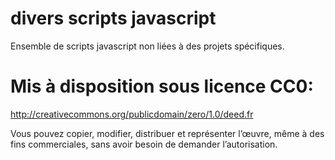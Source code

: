 # divers scripts javascript
Ensemble de scripts javascript non liées à des projets spécifiques.

# Mis à disposition sous licence CC0:
http://creativecommons.org/publicdomain/zero/1.0/deed.fr

Vous pouvez copier, modifier, distribuer et représenter l’œuvre, même à des fins commerciales, sans avoir besoin de demander l’autorisation.

